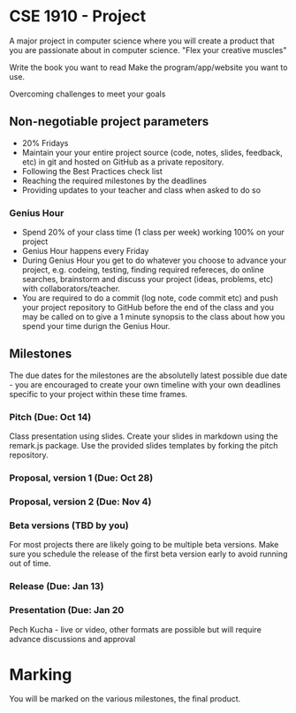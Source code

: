 # CSE 1910 - Project

A major project in computer science where you will create a product that you are passionate about in computer science. "Flex your creative muscles"

Write the book you want to read
Make the program/app/website you want to use.

Overcoming challenges to meet your goals

## Non-negotiable project parameters
* 20% Fridays
* Maintain your your entire project source (code, notes, slides, feedback, etc) in git and hosted on GitHub as a private repository.  
* Following the Best Practices check list
* Reaching the required milestones by the deadlines
* Providing updates to your teacher and class when asked to do so

### Genius Hour
* Spend 20% of your class time (1 class per week) working 100% on your project
* Genius Hour happens every Friday
* During Genius Hour you get to do whatever you choose to advance your project, e.g. codeing, testing, finding required refereces, do online searches, brainstorm and discuss your project (ideas, problems, etc) with collaborators/teacher.
* You are required to do a commit (log note, code commit etc) and push your project repository to GitHub before the end of the class and you may be called on to give a 1 minute synopsis to the class about how you spend your time durign the Genius Hour.

## Milestones
The due dates for the milestones are the absolutelly latest possible due date -  you are encouraged to create your own timeline with your own deadlines specific to your project within these time frames.

### Pitch (Due: Oct 14)
Class presentation using slides. Create your slides in markdown using the remark.js package. Use the provided slides templates by forking the pitch repository.

### Proposal, version 1 (Due: Oct 28)

### Proposal, version 2 (Due: Nov 4)

### Beta versions (TBD by you)
For most projects there are likely going to be multiple beta versions. Make sure you schedule the release of the first beta version early to avoid running out of time.

### Release (Due: Jan 13)

### Presentation (Due: Jan 20
Pech Kucha - live or video, other formats are possible but will require advance discussions and approval

# Marking
You will be marked on the various milestones, the final product.
